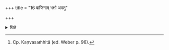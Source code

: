 +++
title = "16 वाजिनाम् भक्षो अवतु"

+++

<details><summary>थिते</summary>

16. With vājināṁ bhakṣo avatu...[^1] (each of the participants) consumes  

[^1]: Cp. Kaṇvasaṁhitā (ed. Weber p. 96).
</details>
